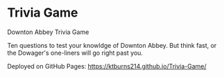 # Trivia Game

Downton Abbey Trivia Game

Ten questions to test your knowldge of Downton Abbey. But think fast, or the Dowager's one-liners will go right past you.

Deployed on GitHub Pages: https://ktburns214.github.io/Trivia-Game/
